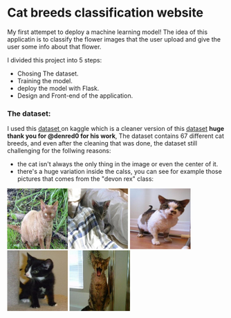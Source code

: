 # Cat breeds classification website

My first attempet to deploy a machine learning model!
The idea of this applicatin is to classify the flower images that the user upload and give the user some info about that flower.

I divided this project into 5 steps:

- Chosing The dataset.<br>
- Training the model.<br>
- deploy the model with Flask.<br>
- Design and Front-end of the application.<br>

### The dataset: 

I used this <a href="https://www.kaggle.com/datasets/denispotapov/cat-breeds-dataset-cleared">dataset </a> on kaggle which is a cleaner version of this <a href="https://www.kaggle.com/datasets/ma7555/cat-breeds-dataset" >dataset</a> **huge thank you for @denred0 for his work**, The dataset contains 67 different cat breeds, and even after the cleaning that was done, the dataset still challenging for the follwing reasons: 

- the cat isn't always the only thing in the image or even the center of it.<br> 
- there's a huge variation inside the calss, you can see for example those pictures that comes from the "devon rex" class:

<img src="https://github.com/Aml-Hassan-Abd-El-hamid/cat-breeds-classification-website/blob/main/readme_images/184devon%20rex328.jpg" width="140" height="140" ><img src="https://github.com/Aml-Hassan-Abd-El-hamid/cat-breeds-classification-website/blob/main/readme_images/21devon%20rex6.jpg" width="140" height="140" >
<img src="https://github.com/Aml-Hassan-Abd-El-hamid/cat-breeds-classification-website/blob/main/readme_images/2devon%20rex2.jpg" width="140" height="140" >
<img src="https://github.com/Aml-Hassan-Abd-El-hamid/cat-breeds-classification-website/blob/main/readme_images/devon%20rex15.jpg" width="140" height="140" >
<img src="https://github.com/Aml-Hassan-Abd-El-hamid/cat-breeds-classification-website/blob/main/readme_images/devon%20rex29.jpg" width="140" height="140" >


